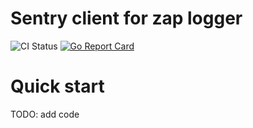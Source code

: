 # Sentry client for zap logger

![CI Status](https://github.com/gebv/zapsentry/workflows/Go/badge.svg)
[![Go Report Card](https://goreportcard.com/badge/github.com/gebv/zapsentry)](https://goreportcard.com/report/github.com/gebv/zapsentry)

# Quick start

TODO: add code
